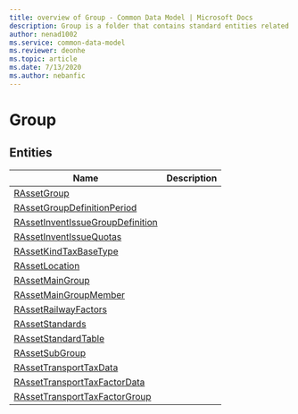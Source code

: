 ```yaml
---
title: overview of Group - Common Data Model | Microsoft Docs
description: Group is a folder that contains standard entities related to the Common Data Model.
author: nenad1002
ms.service: common-data-model
ms.reviewer: deonhe
ms.topic: article
ms.date: 7/13/2020
ms.author: nebanfic
---
```


# Group


## Entities

|Name|Description|
|---|---|
|[RAssetGroup](RAssetGroup.md)||
|[RAssetGroupDefinitionPeriod](RAssetGroupDefinitionPeriod.md)||
|[RAssetInventIssueGroupDefinition](RAssetInventIssueGroupDefinition.md)||
|[RAssetInventIssueQuotas](RAssetInventIssueQuotas.md)||
|[RAssetKindTaxBaseType](RAssetKindTaxBaseType.md)||
|[RAssetLocation](RAssetLocation.md)||
|[RAssetMainGroup](RAssetMainGroup.md)||
|[RAssetMainGroupMember](RAssetMainGroupMember.md)||
|[RAssetRailwayFactors](RAssetRailwayFactors.md)||
|[RAssetStandards](RAssetStandards.md)||
|[RAssetStandardTable](RAssetStandardTable.md)||
|[RAssetSubGroup](RAssetSubGroup.md)||
|[RAssetTransportTaxData](RAssetTransportTaxData.md)||
|[RAssetTransportTaxFactorData](RAssetTransportTaxFactorData.md)||
|[RAssetTransportTaxFactorGroup](RAssetTransportTaxFactorGroup.md)||
